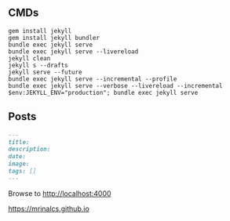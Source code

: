 ## CMDs

```
gem install jekyll
gem install jekyll bundler
bundle exec jekyll serve
bundle exec jekyll serve --livereload
jekyll clean
jekyll s --drafts
jekyll serve --future
bundle exec jekyll serve --incremental --profile
bundle exec jekyll serve --verbose --livereload --incremental
$env:JEKYLL_ENV="production"; bundle exec jekyll serve
```

## Posts

```md
---
title: 
description:
date:  
image:  
tags: []
---
```

Browse to <http://localhost:4000>

https://mrinalcs.github.io